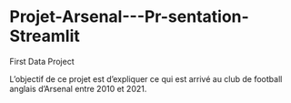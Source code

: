 # Projet-Arsenal---Pr-sentation-Streamlit
First Data Project

L’objectif de ce projet est d’expliquer ce qui est arrivé au club de
football anglais d’Arsenal entre 2010 et 2021.
